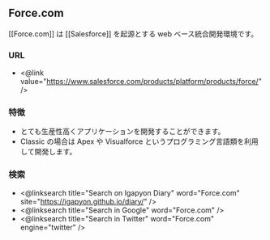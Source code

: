 ## Force.com

[[Force.com]] は [[Salesforce]] を起源とする web ベース統合開発環境です。

### URL

* <@link value="https://www.salesforce.com/products/platform/products/force/" />

### 特徴

* とても生産性高くアプリケーションを開発することができます。
* Classic の場合は Apex や Visualforce というプログラミング言語類を利用して開発します。

### 検索

* <@linksearch title="Search on Igapyon Diary" word="Force.com" site="https://igapyon.github.io/diary/" />
* <@linksearch title="Search in Google" word="Force.com" />
* <@linksearch title="Search in Twitter" word="Force.com" engine="twitter" />
